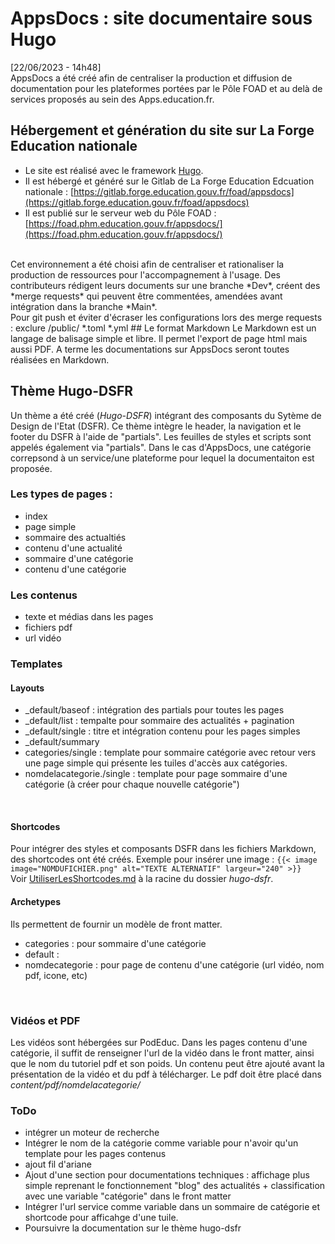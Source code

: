 # AppsDocs  : site documentaire sous Hugo

  [22/06/2023 - 14h48]
  <br>
 AppsDocs a été créé afin de centraliser la production et diffusion de documentation pour les plateformes portées par le Pôle FOAD et au delà de services proposés au sein des Apps.education.fr.
 <br>
## Hébergement et génération du site sur La Forge Education nationale
* Le site est réalisé avec le framework [Hugo](https://gohugo.io/).
* Il est hébergé et généré sur le Gitlab de La Forge Education  Edcuation nationale : [https://gitlab.forge.education.gouv.fr/foad/appsdocs](https://gitlab.forge.education.gouv.fr/foad/appsdocs)
* Il est publié sur le serveur web du Pôle FOAD : [https://foad.phm.education.gouv.fr/appsdocs/](https://foad.phm.education.gouv.fr/appsdocs/)  
 <br>
Cet environnement a été choisi afin de centraliser et rationaliser la production de ressources pour l'accompagnement à l'usage.   
Des contributeurs rédigent leurs documents sur une branche *Dev*, créent des *merge requests* qui peuvent être commentées, amendées avant intégration dans la branche *Main*. 
 <br>
Pour git push et éviter d'écraser les configurations lors des merge requests : exclure  /public/ *.toml *.yml
## Le format Markdown
Le Markdown est un langage de balisage simple et libre. Il permet l'export de page html mais aussi PDF. 
A terme les documentations sur AppsDocs seront toutes réalisées en Markdown.   
 <br>

## Thème Hugo-DSFR 
Un thème a été créé (*Hugo-DSFR*) intégrant des composants du Sytème de Design de l'Etat (DSFR). 
Ce thème intègre le header, la navigation et le footer du DSFR à l'aide de "partials".
Les feuilles de styles et scripts sont appelés également via "partials".
Dans le cas d'AppsDocs, une catégorie correpsond à un service/une plateforme pour lequel la documentaiton est proposée.

### Les types de pages :   
- index 
- page simple
- sommaire des actualtiés
- contenu d'une actualité
- sommaire d'une catégorie
- contenu d'une catégorie

### Les contenus  
- texte et médias dans les pages
- fichiers pdf
- url vidéo

### Templates   
#### Layouts  
- _default/baseof : intégration des partials pour toutes les pages
- _default/list : tempalte pour sommaire des actualités + pagination
- _default/single : titre et intégration contenu pour les pages simples
- _default/summary
- categories/single : template pour sommaire catégorie avec retour vers une page simple qui présente les tuiles d'accès aux catégories.
- nomdelacategorie./single : template  pour page sommaire d'une catégorie  (à créer pour chaque nouvelle catégorie") 
<br>

#### Shortcodes   

Pour intégrer des styles et composants DSFR dans les fichiers Markdown, des shortcodes ont été créés.
Exemple pour insérer une image :
`{{< image image="NOMDUFICHIER.png" alt="TEXTE ALTERNATIF" largeur="240" >}}`  
Voir [UtiliserLesShortcodes.md](UtiliserLesShortcodes.md) à la racine du dossier *hugo-dsfr*.
 <br>
#### Archetypes  
 Ils permettent de fournir un modèle de front matter. 
 * categories : pour sommaire d'une catégorie
 * default : 
 * nomdecategorie : pour page de contenu d'une catégorie (url vidéo, nom pdf, icone, etc)
<br>

###  Vidéos et PDF  
Les vidéos sont hébergées sur PodEduc. 
Dans les pages contenu d'une catégorie, il suffit de renseigner l'url de la vidéo dans le front matter, ainsi que le nom du tutoriel pdf et son poids. 
Un contenu peut être ajouté avant la présentation de la vidéo et du pdf à télécharger.
Le pdf doit être placé dans *content/pdf/nomdelacategorie/*
<br>

### ToDo    
*  intégrer un moteur de recherche
*  Intégrer le nom de la catégorie comme variable pour n'avoir qu'un template pour les pages contenus
*  ajout fil d'ariane
*  Ajout d'une section pour documentations techniques : affichage plus simple reprenant le fonctionnement "blog" des actualités + classification avec une variable "catégorie" dans le front matter
*  Intégrer l'url service comme variable dans un sommaire de catégorie et shortcode pour afficahge d'une tuile.
*  Poursuivre la documentation sur le thème hugo-dsfr
